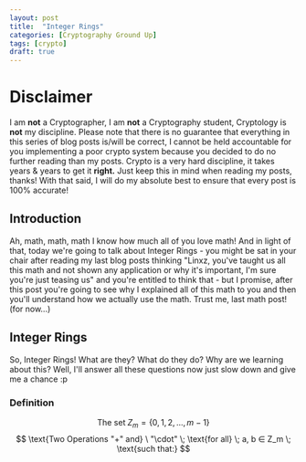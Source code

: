 ```yaml
---
layout: post
title:  "Integer Rings"
categories: [Cryptography Ground Up]
tags: [crypto]
draft: true
---
```


# Disclaimer

I am **not** a Cryptographer, I am **not** a Cryptography student, Cryptology is **not** my discipline. Please note that there is no guarantee that everything in this series of blog posts is/will be correct, I cannot be held accountable for you implementing a poor crypto system because you decided to do no further reading than my posts. Crypto is a very hard discipline, it takes years & years to get it **right.** Just keep this in mind when reading my posts, thanks! With that said, I will do my absolute best to ensure that every post is 100% accurate!

## Introduction

Ah, math, math, math I know how much all of you love math! And in light of that, today we're going to talk about Integer Rings - you might be sat in your chair after reading my last blog posts thinking "Linxz, you've taught us all this math and not shown any application or why it's important, I'm sure you're just teasing us" and you're entitled to think that - but I promise, after this post you're going to see why I explained all of this math to you and then you'll understand how we actually use the math. Trust me, last math post! (for now...)

## Integer Rings

So, Integer Rings! What are they? What do they do? Why are we learning about this? Well, I'll answer all these questions now just slow down and give me a chance :p 

### Definition

$$ \text{The set} \; Z_m = \{0, 1, 2, ..., m-1\} $$
$$ \text{Two Operations "+" and} \ "\cdot" \; \text{for all} \; a, b ∈ Z_m \; \text{such that:} $$